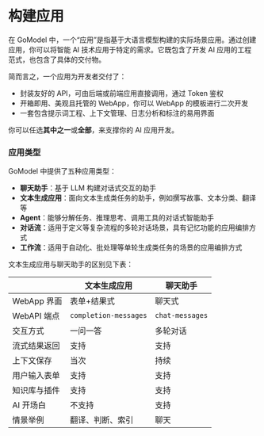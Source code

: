 # 构建应用

在 GoModel 中，一个“应用”是指基于大语言模型构建的实际场景应用。通过创建应用，你可以将智能 AI 技术应用于特定的需求。它既包含了开发 AI 应用的工程范式，也包含了具体的交付物。

简而言之，一个应用为开发者交付了：

* 封装友好的 API，可由后端或前端应用直接调用，通过 Token 鉴权
* 开箱即用、美观且托管的 WebApp，你可以 WebApp 的模板进行二次开发
* 一套包含提示词工程、上下文管理、日志分析和标注的易用界面

你可以任选**其中之一**或**全部**，来支撑你的 AI 应用开发。

### 应用类型 <a href="#application_type" id="application_type"></a>

GoModel 中提供了五种应用类型：

* **聊天助手**：基于 LLM 构建对话式交互的助手
* **文本生成应用**：面向文本生成类任务的助手，例如撰写故事、文本分类、翻译等
* **Agent**：能够分解任务、推理思考、调用工具的对话式智能助手
* **对话流**：适用于定义等复杂流程的多轮对话场景，具有记忆功能的应用编排方式
* **工作流**：适用于自动化、批处理等单轮生成类任务的场景的应用编排方式

文本生成应用与聊天助手的区别见下表：

|  | 文本生成应用 | 聊天助手 |
| --- | --- | --- |
| WebApp 界面 | 表单+结果式 | 聊天式 |
| WebAPI 端点 | `completion-messages` | `chat-messages` |
| 交互方式 | 一问一答 | 多轮对话 |
| 流式结果返回 | 支持 | 支持 |
| 上下文保存 | 当次 | 持续 |
| 用户输入表单 | 支持 | 支持 |
| 知识库与插件 | 支持 | 支持 |
| AI 开场白 | 不支持 | 支持 |
| 情景举例 | 翻译、判断、索引 | 聊天 |
